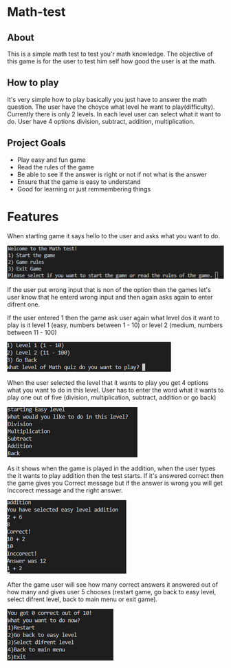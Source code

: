 # Math-test

## About

This is a simple math test to test you'r math knowledge. The objective of this game is for the user to test him self 
how good the user is at the math.

## How to play

It's very simple how to play basically you just have to answer the math question. The user have the choyce what level he want to play(difficulty). Currently there is only 2 levels. In each level user can select what it want to do. User have 4 options division, subtract, 
addition, multiplication.

## Project Goals

- Play easy and fun game
- Read the rules of the game
- Be able to see if the answer is right or not if not what is the answer
- Ensure that the game is easy to understand
- Good for learning or just remmembering things

# Features

When starting game it says hello to the user and asks what you want to do.

![game start](Images/start_game.png)

If the user put wrong input that is non of the option then the games let's user know that he enterd
wrong input and then again asks again to enter difrent one.

If the user entered 1 then the game ask user again what level dos it want to play is it level 1 (easy, numbers between 1 - 10)
or level 2 (medium, numbers between 11 - 100)

![game level](Images/level.png)

When the user selected the level that it wants to play you get 4 options what you want to do in this level.
User has to enter the word what it wants to play one out of five (division, multiplication, subtract, addition or go back)

![easy level](Images/easy%20level.png)

As it shows when the game is played in the addition, when the user types the it wants to play addition 
then the test starts. If it's answered correct then the game gives you Correct message but if the answer is 
wrong you will get Inccorect message and the right answer.

![addition](Images/addition.png)

After the game user will see how many correct answers it answered out of how many and gives user 5 chooses
(restart game, go back to easy level, select difrent level, back to main menu or exit game).

![End game](Images/end%20game.png)